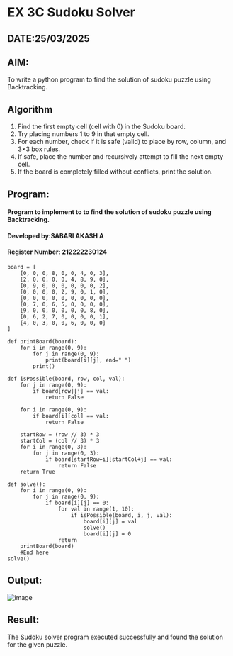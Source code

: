 # EX 3C Sudoku Solver
## DATE:25/03/2025
## AIM:
To write a python program to find the solution of sudoku puzzle using Backtracking.


## Algorithm
1. Find the first empty cell (cell with 0) in the Sudoku board.
2. Try placing numbers 1 to 9 in that empty cell.
3. For each number, check if it is safe (valid) to place by row, column, and 3×3 box rules.
4. If safe, place the number and recursively attempt to fill the next empty cell.
5. If the board is completely filled without conflicts, print the solution.  

## Program:
#### Program to implement to to find the solution of sudoku puzzle using Backtracking.
#### Developed by:SABARI AKASH A
#### Register Number: 212222230124

```PY
board = [
    [0, 0, 0, 8, 0, 0, 4, 0, 3],
    [2, 0, 0, 0, 0, 4, 8, 9, 0],
    [0, 9, 0, 0, 0, 0, 0, 0, 2],
    [0, 0, 0, 0, 2, 9, 0, 1, 0],
    [0, 0, 0, 0, 0, 0, 0, 0, 0],
    [0, 7, 0, 6, 5, 0, 0, 0, 0],
    [9, 0, 0, 0, 0, 0, 0, 8, 0],
    [0, 6, 2, 7, 0, 0, 0, 0, 1],
    [4, 0, 3, 0, 0, 6, 0, 0, 0]
]

def printBoard(board):
    for i in range(0, 9):
        for j in range(0, 9):
            print(board[i][j], end=" ")
        print()

def isPossible(board, row, col, val):
    for j in range(0, 9):
        if board[row][j] == val:
            return False

    for i in range(0, 9):
        if board[i][col] == val:
            return False

    startRow = (row // 3) * 3
    startCol = (col // 3) * 3
    for i in range(0, 3):
        for j in range(0, 3):
            if board[startRow+i][startCol+j] == val:
                return False
    return True

def solve():
    for i in range(0, 9):
        for j in range(0, 9):
            if board[i][j] == 0:
                for val in range(1, 10):
                    if isPossible(board, i, j, val):
                        board[i][j] = val
                        solve()
                        board[i][j] = 0
                return
    printBoard(board)
    #End here
solve()
```

## Output:
![image](https://github.com/user-attachments/assets/08287a84-a826-4de0-8a9d-e54467cfdb73)


## Result:
The Sudoku solver program executed successfully and found the solution for the given puzzle.

